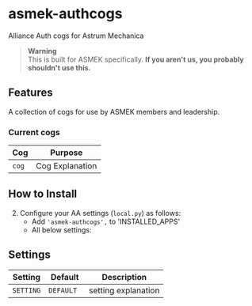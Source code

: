 # asmek-authcogs
Alliance Auth cogs for Astrum Mechanica

> **Warning** <br>
> This is built for ASMEK specifically. **If you aren't us, you probably shouldn't use this.**

## Features
A collection of cogs for use by ASMEK members and leadership.


### Current cogs
Cog |  Purpose
--- | ---
`cog` | Cog Explanation

## How to Install
2. Configure your AA settings (`local.py`) as follows:
    - Add `'asmek-authcogs',` to 'INSTALLED_APPS'
    - All below settings:
    
## Settings
Setting | Default | Description
--- | --- | ---
`SETTING` | `DEFAULT ` | setting explanation